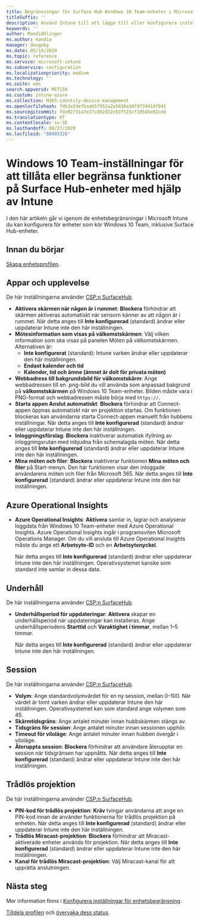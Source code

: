```yaml
---
title: Begränsningar för Surface Hub Windows 10 Team-enheter i Microsoft Intune – Azure | Microsoft Docs
titleSuffix: ''
description: Använd Intune till att lägga till eller konfigurera inställningar för Surface Hub-enheter som kör Windows 10 Team.
keywords: ''
author: MandiOhlinger
ms.author: mandia
manager: dougeby
ms.date: 05/14/2020
ms.topic: reference
ms.service: microsoft-intune
ms.subservice: configuration
ms.localizationpriority: medium
ms.technology: ''
ms.suite: ems
search.appverid: MET150
ms.custom: intune-azure
ms.collection: M365-identity-device-management
ms.openlocfilehash: fdb3a3defbaab5f952a2a5636a30f9734418f841
ms.sourcegitcommit: fde92731a7e27c892d32c63f515cf19545e02ceb
ms.translationtype: HT
ms.contentlocale: sv-SE
ms.lasthandoff: 08/27/2020
ms.locfileid: "88993326"
---
```

# <a name="windows-10-team-settings-to-allow-or-restrict-features-on-surface-hub-devices-using-intune"></a>Windows 10 Team-inställningar för att tillåta eller begränsa funktioner på Surface Hub-enheter med hjälp av Intune

I den här artikeln går vi igenom de enhetsbegränsningar i Microsoft Intune du kan konfigurera för enheter som kör Windows 10 Team, inklusive Surface Hub-enheter.

## <a name="before-you-begin"></a>Innan du börjar

[Skapa enhetsprofilen](device-restrictions-configure.md#create-the-profile).

## <a name="apps-and-experience"></a>Appar och upplevelse

De här inställningarna använder [CSP:n SurfaceHub](/windows/client-management/mdm/surfacehub-csp).

- **Aktivera skärmen när någon är i rummet**: **Blockera** förhindrar att skärmen aktiveras automatiskt när sensorn känner av att någon är i rummet. När detta anges till **Inte konfigurerad** (standard) ändrar eller uppdaterar Intune inte den här inställningen.
- **Mötesinformation som visas på välkomstskärmen**: Välj vilken information som ska visas på panelen Möten på välkomstskärmen. Alternativen är:
  - **Inte konfigurerat** (standard): Intune varken ändrar eller uppdaterar den här inställningen.
  - **Endast kalender och tid**
  - **Kalender, tid och ämne (ämnet är dolt för privata möten)**
- **Webbadress till bakgrundsbild för välkomstskärm**: Ange webbadressen till en .png-bild du vill använda som anpassad bakgrund på **välkomstskärmen** på Windows 10 Team-enheter. Bilden måste vara i PNG-format och webbadressen måste börja med `https://`.
- **Starta appen Anslut automatiskt**: **Blockera** förhindrar att Connect-appen öppnas automatiskt när en projektion startas. Om funktionen blockeras kan användarna starta Connect-appen manuellt från hubbens inställningar. När detta anges till **Inte konfigurerad** (standard) ändrar eller uppdaterar Intune inte den här inställningen.
- **Inloggningsförslag**: **Blockera** inaktiverar automatisk ifyllning av inloggningsrutan med inbjudna från schemalagda möten. När detta anges till **Inte konfigurerad** (standard) ändrar eller uppdaterar Intune inte den här inställningen.
- **Mina möten och filer**: **Blockera** inaktiverar funktionen **Mina möten och filer** på Start-menyn. Den här funktionen visar den inloggade användarens möten och filer från Microsoft 365. När detta anges till **Inte konfigurerad** (standard) ändrar eller uppdaterar Intune inte den här inställningen.

## <a name="azure-operational-insights"></a>Azure Operational Insights

- **Azure Operational Insights**: **Aktivera** samlar in, lagrar och analyserar loggdata från Windows 10 Team-enheter med Azure Operational Insights. Azure Operational Insights ingår i programsviten Microsoft Operations Manager. Om du vill ansluta till Azure Operational Insights måste du ange ett **Arbetsyte-ID** och en **Arbetsytenyckel**.

  När detta anges till **Inte konfigurerad** (standard) ändrar eller uppdaterar Intune inte den här inställningen. Operativsystemet kanske som standard inte samlar in dessa data.

## <a name="maintenance"></a>Underhåll

De här inställningarna använder [CSP:n SurfaceHub](/windows/client-management/mdm/surfacehub-csp).

- **Underhållsperiod för uppdateringar**: **Aktivera** skapar en underhållsperiod när uppdateringar kan installeras. Ange underhållsperiodens **Starttid** och **Varaktighet i timmar**, mellan 1–5 timmar.

  När detta anges till **Inte konfigurerad** (standard) ändrar eller uppdaterar Intune inte den här inställningen.

## <a name="session"></a>Session

De här inställningarna använder [CSP:n SurfaceHub](/windows/client-management/mdm/surfacehub-csp).

- **Volym**: Ange standardvolymvärdet för en ny session, mellan 0–100. När värdet är tomt varken ändrar eller uppdaterar Intune den här inställningen. Operativsystemet kan som standard ange volymen som 45.
- **Skärmtidsgräns**: Ange antalet minuter innan hubbskärmen stängs av.
- **Tidsgräns för session**: Ange antalet minuter innan sessionen upphör.
- **Timeout för viloläge**: Ange antalet minuter innan hubben övergår i viloläge.
- **Återuppta session**: **Blockera** förhindrar att användare återupptar en session när tidsgränsen har uppnåtts. När detta anges till **Inte konfigurerad** (standard) ändrar eller uppdaterar Intune inte den här inställningen.

## <a name="wireless-projection"></a>Trådlös projektion

De här inställningarna använder [CSP:n SurfaceHub](/windows/client-management/mdm/surfacehub-csp).

- **PIN-kod för trådlös projektion**: **Kräv** tvingar användarna att ange en PIN-kod innan de använder funktionerna för trådlös projektion på enheten. När detta anges till **Inte konfigurerad** (standard) ändrar eller uppdaterar Intune inte den här inställningen.
- **Trådlös Miracast-projektion**: **Blockera** förhindrar att Miracast-aktiverade enheter används för projektion. När detta anges till **Inte konfigurerad** (standard) ändrar eller uppdaterar Intune inte den här inställningen.
- **Kanal för trådlös Miracast-projektion**: Välj Miracast-kanal för att upprätta anslutningen.

## <a name="next-steps"></a>Nästa steg

Mer information finns i [Konfigurera inställningar för enhetsbegränsning](device-restrictions-configure.md).

[Tilldela profilen](device-profile-assign.md) och [övervaka dess status](device-profile-monitor.md).